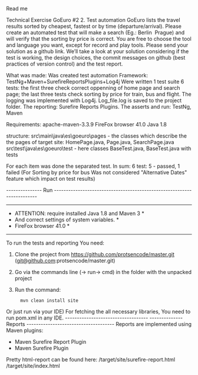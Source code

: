 Read me

Technical Exercise GoEuro #2
2. Test automation
GoEuro lists the travel results sorted by cheapest, fastest or by time (departure/arrival). Please create an automated test that will make a search (Eg.: Berlin ­ Prague) and will verify that the sorting by price is correct. You are free to choose the tool and language you want, except for record and play tools.
Please send your solution as a github link. We’ll take a look at your solution considering if the test is working, the design choices, the commit messages on github (best practices of version control) and the test report.

What was made:
Was created test automation Framework: TestNg+Maven+SurefireReportsPlugins+Log4j
Were written 1 test suite 6 tests: the first three check correct oppenning of home page and search page; the last three tests check sorting by price for train, bus and flight.
The logging was implemented with Log4j. Log_file.log is saved to the  project folder.
The reporting: Surefire Reports Plugins.
The asserts and run: TestNg, Maven

Requirements:
apache-maven-3.3.9
FireFox browser 41.0
Java 1.8

structure:
src\main\java\es\goeuro\pages - the classes which describe the the pages of target site: HomePage.java, Page.java, SearchPage.java
src\test\java\es\goeuro\test - here classes BaseTest.java, BaseTest.java with tests

For each item  was done the separated test.
In sum: 6 test:
5 - passed,
1 failed (For Sorting by price for bus Was not considered "Alternative Dates" feature which impact on test results)

--------------- Run -----------------------------------------------------------------------
*****************************************************
* ATTENTION: require installed Java 1.8 and Maven 3   *
* And correct settings of system variables.         *
* FireFox browser 41.0                              *
*****************************************************
To run the tests and reporting You need:
1. Clone the project from https://github.com/protsencode/master.git (git@github.com:protsencode/master.git)
2. Go via the commands line (-> run-> cmd) in the folder with the unpacked project
3. Run the command:

         mvn clean install site

Or just run via your IDE)
For fetching the all necessary libraries, You need to run pom.xml in any IDE.
----------------------------------- -------------- Reports -------------------------------------
Reports are implemented using Maven plugins:
 - Maven Surefire Report Plugin
 - Maven Surefire Plugin

Pretty html-report can be found here: /target/site/surefire-report.html
                                      /target/site/index.html


